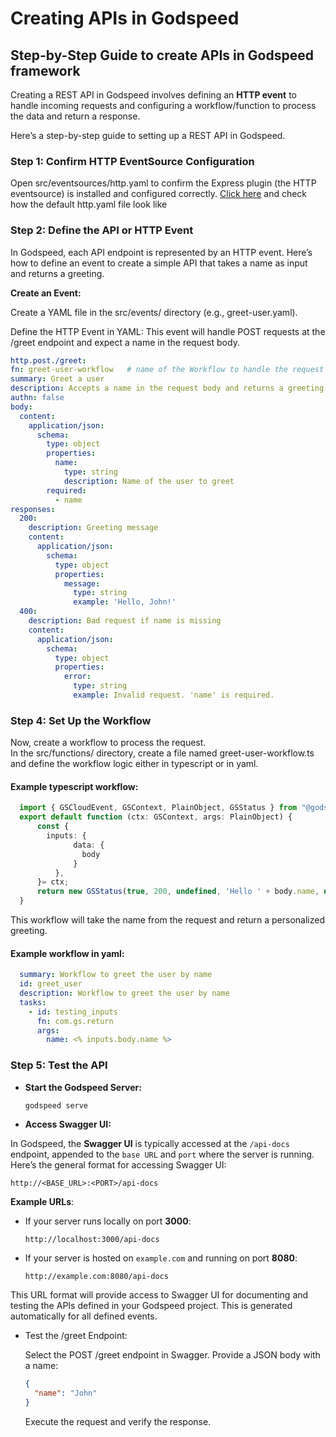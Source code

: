 # Creating APIs in Godspeed

## Step-by-Step Guide to create APIs in Godspeed framework

Creating a REST API in Godspeed involves defining an **HTTP event** to handle incoming requests and configuring a workflow/function to process the data and return a response. 
  
  Here’s a step-by-step guide to setting up a REST API in Godspeed.

### Step 1: Confirm HTTP EventSource Configuration
Open src/eventsources/http.yaml to confirm the Express plugin (the HTTP eventsource) is installed and configured correctly.
[Click here](/docs/microservices-framework/event-sources/event-source-plugins/Express%20Http%20Eventsource#instance-file) and check how the default http.yaml file look like

### Step 2: Define the API or HTTP Event
  In Godspeed, each API endpoint is represented by an HTTP event. 
  Here’s how to define an event to create a simple API that takes a name as input and returns a greeting.

 **Create an Event:**
  
  Create a YAML file in the src/events/ directory (e.g., greet-user.yaml).

  Define the HTTP Event in YAML: This event will handle POST requests at the /greet endpoint and expect a name in the request body.

  ```yaml
  http.post./greet:
  fn: greet-user-workflow   # name of the Workflow to handle the request
  summary: Greet a user
  description: Accepts a name in the request body and returns a greeting
  authn: false
  body:
    content:
      application/json:
        schema:
          type: object
          properties:
            name:
              type: string
              description: Name of the user to greet
          required:
            - name
  responses:
    200:
      description: Greeting message
      content:
        application/json:
          schema:
            type: object
            properties:
              message:
                type: string
                example: 'Hello, John!'
    400:
      description: Bad request if name is missing
      content:
        application/json:
          schema:
            type: object
            properties:
              error:
                type: string
                example: Invalid request. 'name' is required.       
  ```

### Step 4: Set Up the Workflow
  Now, create a workflow to process the request.  
  In the src/functions/ directory, create a file named greet-user-workflow.ts and define the workflow logic either in typescript or in yaml.

 #### Example typescript workflow:

```typescript
  import { GSCloudEvent, GSContext, PlainObject, GSStatus } from "@godspeedsystems/core";
  export default function (ctx: GSContext, args: PlainObject) {
      const {
        inputs: {
              data: {
                body
              }
          }, 
      }= ctx;
      return new GSStatus(true, 200, undefined, 'Hello ' + body.name, undefined);  
  }

```
This workflow will take the name from the request and return a personalized greeting. 

#### Example workflow in yaml:
  ```yaml
    summary: Workflow to greet the user by name
    id: greet_user
    description: Workflow to greet the user by name
    tasks:
      - id: testing_inputs
        fn: com.gs.return
        args:
          name: <% inputs.body.name %>
  ```
### Step 5: Test the API

- **Start the Godspeed Server:**
  ```bash
  godspeed serve
  ```
- **Access Swagger UI:** 

In Godspeed, the **Swagger UI** is typically accessed at the `/api-docs` endpoint, appended to the `base URL` and `port` where the server is running. Here’s the general format for accessing Swagger UI:

```plaintext
http://<BASE_URL>:<PORT>/api-docs
```

**Example URLs**:

- If your server runs locally on port **3000**:
  ```plaintext
  http://localhost:3000/api-docs
  ```

- If your server is hosted on `example.com` and running on port **8080**:
  ```plaintext
  http://example.com:8080/api-docs
  ```

This URL format will provide access to Swagger UI for documenting and testing the APIs defined in your Godspeed project. This is generated automatically for all defined events.

- Test the /greet Endpoint:

  Select the POST /greet endpoint in Swagger.
  Provide a JSON body with a name:
  ```json
  {
    "name": "John"
  }
  ```
  Execute the request and verify the response.
  
